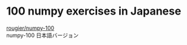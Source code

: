 # 100 numpy exercises in Japanese

[rougier/numpy-100](https://github.com/rougier/numpy-100)  
numpy-100 日本語バージョン
